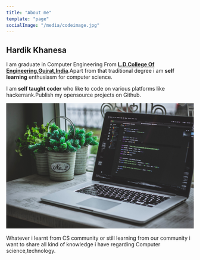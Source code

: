 ```yaml
---
title: "About me"
template: "page"
socialImage: "/media/codeimage.jpg"
---
```


## Hardik Khanesa

I am graduate in Computer Engineering From [**L.D.College Of Engineering,Gujrat,India**](http://ldce.ac.in/).Apart from that traditional degree i am **self learning** enthusiasm for computer science.

I am **self taught coder** who like to code on various platforms like hackerrank.Publish my opensource projects on Github.

![Donec eu libero sit amet quam egestas semper. Aenean ultricies mi vitae est. Mauris placerat eleifend leo. Quisque sit amet est et sapien ullamcorper pharetra. Vestibulum erat wisi, condimentum sed, commodo vitae, ornare sit amet, wisi.](/media/codeimage.jpg)

Whatever i learnt from CS community or still learning from our community i want to share all kind of knowledge i have regarding Computer science,technology.

